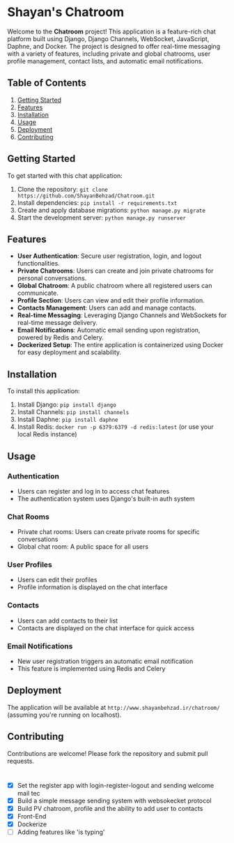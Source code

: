 # Shayan's Chatroom

Welcome to the **Chatroom** project! This application is a feature-rich chat platform built using Django, Django Channels, WebSocket, JavaScript, Daphne, and Docker. The project is designed to offer real-time messaging with a variety of features, including private and global chatrooms, user profile management, contact lists, and automatic email notifications.

## Table of Contents

1. [Getting Started](#getting-started)
2. [Features](#features)
3. [Installation](#installation)
4. [Usage](#usage)
5. [Deployment](#deployment)
6. [Contributing](#contributing)

## Getting Started

To get started with this chat application:

1. Clone the repository: `git clone https://github.com/ShayanBehzad/Chatroom.git`
2. Install dependencies: `pip install -r requirements.txt`
3. Create and apply database migrations: `python manage.py migrate`
4. Start the development server: `python manage.py runserver`


## Features

- **User Authentication**: Secure user registration, login, and logout functionalities.
- **Private Chatrooms**: Users can create and join private chatrooms for personal conversations.
- **Global Chatroom**: A public chatroom where all registered users can communicate.
- **Profile Section**: Users can view and edit their profile information.
- **Contacts Management**: Users can add and manage contacts.
- **Real-time Messaging**: Leveraging Django Channels and WebSockets for real-time message delivery.
- **Email Notifications**: Automatic email sending upon registration, powered by Redis and Celery.
- **Dockerized Setup**: The entire application is containerized using Docker for easy deployment and scalability.

## Installation

To install this application:

1. Install Django: `pip install django`
2. Install Channels: `pip install channels`
3. Install Daphne: `pip install daphne`
4. Install Redis: `docker run -p 6379:6379 -d redis:latest` (or use your local Redis instance)

## Usage

### Authentication

- Users can register and log in to access chat features
- The authentication system uses Django's built-in auth system

### Chat Rooms

- Private chat rooms: Users can create private rooms for specific conversations
- Global chat room: A public space for all users

### User Profiles

- Users can edit their profiles
- Profile information is displayed on the chat interface

### Contacts

- Users can add contacts to their list
- Contacts are displayed on the chat interface for quick access

### Email Notifications

- New user registration triggers an automatic email notification
- This feature is implemented using Redis and Celery

## Deployment

The application will be available at `http://www.shayanbehzad.ir/chatroom/` (assuming you're running on localhost).

## Contributing

Contributions are welcome! Please fork the repository and submit pull requests.


# 

 * [x] Set the register app with login-register-logout and sending welcome mail tec
 * [x] Build a simple message sending system with websokecket protocol
 * [x] Build PV chatroom, profile and the ability to add user to contacts
 * [x] Front-End
 * [x] Dockerize 
 * [ ] Adding features like 'is typing'
